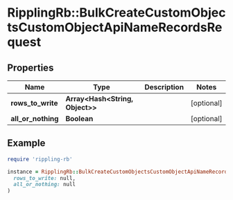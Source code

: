 # RipplingRb::BulkCreateCustomObjectsCustomObjectApiNameRecordsRequest

## Properties

| Name | Type | Description | Notes |
| ---- | ---- | ----------- | ----- |
| **rows_to_write** | **Array&lt;Hash&lt;String, Object&gt;&gt;** |  | [optional] |
| **all_or_nothing** | **Boolean** |  | [optional] |

## Example

```ruby
require 'rippling-rb'

instance = RipplingRb::BulkCreateCustomObjectsCustomObjectApiNameRecordsRequest.new(
  rows_to_write: null,
  all_or_nothing: null
)
```

